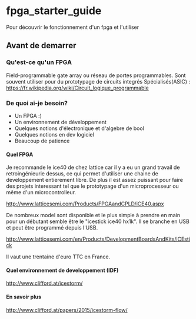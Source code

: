 # fpga_starter_guide
Pour découvrir le fonctionnement d'un fpga et l'utiliser

## Avant de demarrer

### Qu'est-ce qu'un FPGA

Field-programmable gate array ou réseau de portes programmables. Sont souvent utiliser pour du prototypage de circuits integrés Spécialisés(ASIC) : https://fr.wikipedia.org/wiki/Circuit_logique_programmable

### De quoi ai-je besoin?

* Un FPGA :)
* Un environnement de développement
* Quelques notions d'électronique et d'algebre de bool
* Quelques notions en dev logiciel
* Beaucoup de patience

#### Quel FPGA

Je recommande le ice40 de chez lattice car il y a eu un grand travail de retroingénieurie dessus, ce qui permet d'utiliser une chaine de developpement entierement libre. De plus il est assez puissant pour faire des projets interessant tel que le prototypage d'un microprocesseur ou même d'un microcontrolleur.

http://www.latticesemi.com/Products/FPGAandCPLD/iCE40.aspx

De nombreux model sont disponible et le plus simple à prendre en main pour un débutant semble être le "icestick ice40 hx1k". Il se branche en USB et peut être programmé depuis l'USB.

http://www.latticesemi.com/en/Products/DevelopmentBoardsAndKits/iCEstick

Il vaut une trentaine d'euro TTC en France.


#### Quel environnement de developpement (IDF)

http://www.clifford.at/icestorm/

#### En savoir plus

http://www.clifford.at/papers/2015/icestorm-flow/
